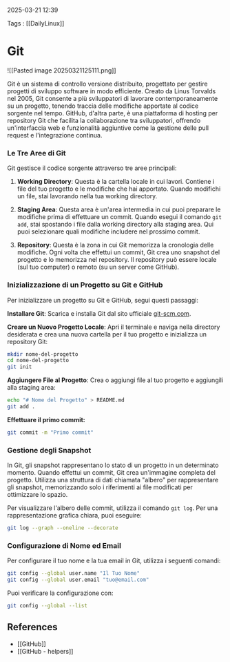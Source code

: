 2025-03-21 12:39

Tags : [[DailyLinux]]

# Git

![[Pasted image 20250321125111.png]]

Git è un sistema di controllo versione distribuito, progettato per gestire progetti di sviluppo software in modo efficiente. Creato da Linus Torvalds nel 2005, Git consente a più sviluppatori di lavorare contemporaneamente su un progetto, tenendo traccia delle modifiche apportate al codice sorgente nel tempo. GitHub, d'altra parte, è una piattaforma di hosting per repository Git che facilita la collaborazione tra sviluppatori, offrendo un'interfaccia web e funzionalità aggiuntive come la gestione delle pull request e l'integrazione continua.
### Le Tre Aree di Git

Git gestisce il codice sorgente attraverso tre aree principali:

1. **Working Directory**: Questa è la cartella locale in cui lavori. Contiene i file del tuo progetto e le modifiche che hai apportato. Quando modifichi un file, stai lavorando nella tua working directory.
    
2. **Staging Area**: Questa area è un'area intermedia in cui puoi preparare le modifiche prima di effettuare un commit. Quando esegui il comando `git add`, stai spostando i file dalla working directory alla staging area. Qui puoi selezionare quali modifiche includere nel prossimo commit.
    
3. **Repository**: Questa è la zona in cui Git memorizza la cronologia delle modifiche. Ogni volta che effettui un commit, Git crea uno snapshot del progetto e lo memorizza nel repository. Il repository può essere locale (sul tuo computer) o remoto (su un server come GitHub).

### Inizializzazione di un Progetto su Git e GitHub

Per inizializzare un progetto su Git e GitHub, segui questi passaggi:

**Installare Git**: Scarica e installa Git dal sito ufficiale [git-scm.com](https://git-scm.com/).
    
**Creare un Nuovo Progetto Locale**:
Apri il terminale e naviga nella directory desiderata e crea una nuova cartella per il tuo progetto e inizializza un repository Git:
```bash
mkdir nome-del-progetto
cd nome-del-progetto
git init
```

**Aggiungere File al Progetto**: Crea o aggiungi file al tuo progetto e aggiungili alla staging area:
```bash
echo "# Nome del Progetto" > README.md
git add .
```

**Effettuare il primo commit:** 
```bash
git commit -m "Primo commit"
```

### Gestione degli Snapshot
In Git, gli snapshot rappresentano lo stato di un progetto in un determinato momento. Quando effettui un commit, Git crea un'immagine completa del progetto. Utilizza una struttura di dati chiamata "albero" per rappresentare gli snapshot, memorizzando solo i riferimenti ai file modificati per ottimizzare lo spazio.

Per visualizzare l'albero delle commit, utilizza il comando `git log`. Per una rappresentazione grafica chiara, puoi eseguire:

```bash
git log --graph --oneline --decorate
```


### Configurazione di Nome ed Email
Per configurare il tuo nome e la tua email in Git, utilizza i seguenti comandi:
```bash
git config --global user.name "Il Tuo Nome"
git config --global user.email "tuo@email.com"
```

Puoi verificare la configurazione con:
```bash
git config --global --list
```
## References

- [[GitHub]]
- [[GitHub - helpers]]
